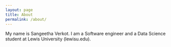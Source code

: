```yaml
---
layout: page
title: About
permalink: /about/
---
```


My name is Sangeetha Verkot. I am a Software engineer and a Data Science student at Lewis University (lewisu.edu).
